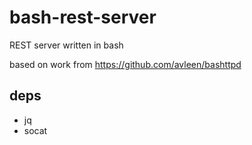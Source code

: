 # bash-rest-server
REST server written in bash

based on work from https://github.com/avleen/bashttpd

## deps
- jq
- socat

